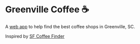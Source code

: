 # Greenville Coffee ☕️

A [web app](https://nel-co.github.io/greenville-coffee/) to help find the best coffee shops in Greenville, SC.

Inspired by [SF Coffee Finder](http://sfcoffeefinder.com/)